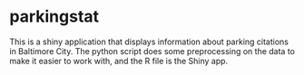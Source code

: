 # parkingstat
This is a shiny application that displays information about parking citations in Baltimore City. The python script does some preprocessing on the data to make it easier to work with, and the R file is the Shiny app.
